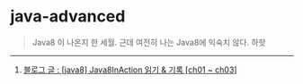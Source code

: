 # java-advanced
> Java8 이 나온지 한 세월. 근데 여전히 나는 Java8에 익숙치 않다. 하핫
---
1. [블로그 글 : [java8] Java8InAction 읽기 & 기록 [ch01 ~ ch03]](https://pasudo123.tistory.com/387)
 

